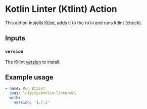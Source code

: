# Kotlin Linter (Ktlint) Action

This action installs [Ktlint](https://pinterest.github.io/ktlint/latest/), adds it to the `PATH` and runs ktlint (check).

## Inputs

### `version`

The Ktlint [version](https://github.com/pinterest/ktlint/tags) to install.

## Example usage

```yaml
- name: Run Ktlint
  uses: luiyivp/kotlin-linter@v1
  with:
    version: '1.7.1'
```
